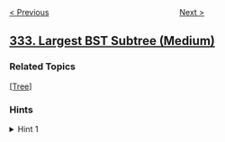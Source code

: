 <!--|This file generated by command(leetcode description); DO NOT EDIT.    |-->
<!--+----------------------------------------------------------------------+-->
<!--|@author    openset <openset.wang@gmail.com>                           |-->
<!--|@link      https://github.com/openset                                 |-->
<!--|@home      https://github.com/tonymontaro/leetcode-hints                        |-->
<!--+----------------------------------------------------------------------+-->

[< Previous](https://github.com/tonymontaro/leetcode-hints/tree/master/problems/reconstruct-itinerary "Reconstruct Itinerary")
　　　　　　　　　　　　　　　　
[Next >](https://github.com/tonymontaro/leetcode-hints/tree/master/problems/increasing-triplet-subsequence "Increasing Triplet Subsequence")

## [333. Largest BST Subtree (Medium)](https://leetcode.com/problems/largest-bst-subtree "最大 BST 子树")



### Related Topics
  [[Tree](https://github.com/tonymontaro/leetcode-hints/tree/master/tag/tree/README.md)]

### Hints
<details>
<summary>Hint 1</summary>
You can recursively use algorithm similar to <a href="https://leetcode.com/problems/validate-binary-search-tree/">98. Validate Binary Search Tree</a> at each node of the tree, which will result in O(nlogn) time complexity.
</details>

